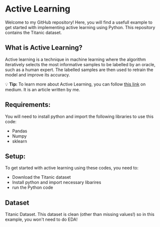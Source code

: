 # Active Learning
Welcome to my GitHub repository! Here, you will find a usefull example to get started with implementing active learning using Python. This repository contains the Titanic dataset.
## What is Active Learning?
Active learning is a technique in machine learning where the algorithm iteratively selects the most informative samples to be labelled by an oracle, such as a human expert. The labelled samples are then used to retrain the model and improve its accuracy.

:bulb: **Tip:** To learn more about Active Learning, you can follow [this link](https://medium.com/@farhadi.tahere/leverage-your-data-science-skills-with-active-learning-in-python-fbcaefc2350c) on medium. It is an article written by me.

## Requirements: 

You will need to install python and import the following libraries to use this code:
- Pandas
- Numpy
- sklearn

## Setup: 
To get started with active learning using these codes, you need to:
- Download the Titanic dataset
- Install python and import necessary libarires
- run the Python code


## Dataset
Titanic Dataset. This dataset is clean (other than missing values!) so in this example, you won't need to do EDA!